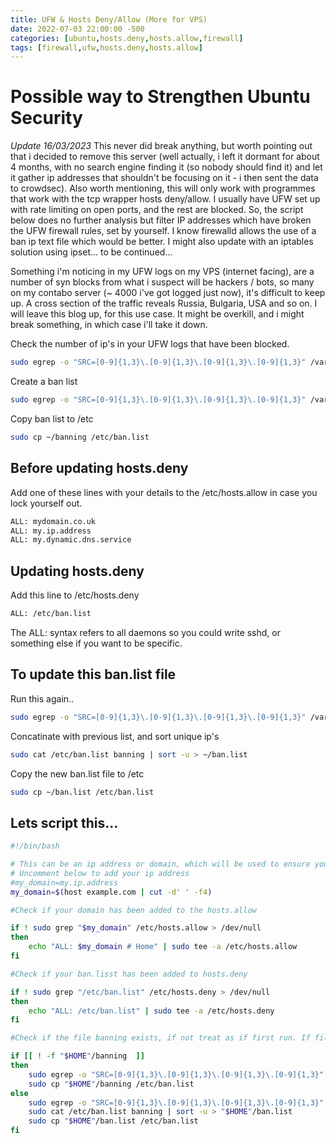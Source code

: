 ```yaml
---
title: UFW & Hosts Deny/Allow (More for VPS)
date: 2022-07-03 22:00:00 -500
categories: [ubuntu,hosts.deny,hosts.allow,firewall]
tags: [firewall,ufw,hosts.deny,hosts.allow]
---
```

# Possible way to Strengthen Ubuntu Security

_Update 16/03/2023_ This never did break anything, but worth pointing out that i decided to remove this server (well actually, i left it dormant for about 4 months, with no search engine finding it (so nobody should find it) and let it gather ip addresses that shouldn't be focusing on it - i then sent the data to crowdsec). Also worth mentioning, this will only work with programmes that work with the tcp wrapper hosts deny/allow. I usually have UFW set up with rate limiting on open ports, and the rest are blocked. So, the script below does no further analysis but filter IP addresses which have broken the UFW firewall rules, set by yourself. I know firewalld allows the use of a ban ip text file which would be better. I might also update with an iptables solution using ipset... to be continued...

Something i'm noticing in my UFW logs on my VPS (internet facing), are a number of syn blocks from what i suspect will be hackers / bots, so many on my contabo server (~ 4000 i've got logged just now), it's difficult to keep up. A cross section of the traffic reveals Russia, Bulgaria, USA and so on. I will leave this blog up, for this use case. It might be overkill, and i might break something, in which case i'll take it down.



Check the number of ip's in your UFW logs that have been blocked.

```bash
sudo egrep -o "SRC=[0-9]{1,3}\.[0-9]{1,3}\.[0-9]{1,3}\.[0-9]{1,3}" /var/log/ufw.log | sort -u | wc -l
```

Create a ban list

```bash
sudo egrep -o "SRC=[0-9]{1,3}\.[0-9]{1,3}\.[0-9]{1,3}\.[0-9]{1,3}" /var/log/ufw.log | sort -u | cut -d= -f2 > ~/banning
```

Copy ban list to /etc

```bash
sudo cp ~/banning /etc/ban.list
```

## Before updating hosts.deny

Add one of these lines with your details to the /etc/hosts.allow in case you lock yourself out.

```bash
ALL: mydomain.co.uk
ALL: my.ip.address
ALL: my.dynamic.dns.service
```

## Updating hosts.deny

Add this line to /etc/hosts.deny

```bash
ALL: /etc/ban.list
```

The ALL: syntax refers to all daemons so you could write sshd, or something else if you want to be specific.

## To update this ban.list file

Run this again..

```bash
sudo egrep -o "SRC=[0-9]{1,3}\.[0-9]{1,3}\.[0-9]{1,3}\.[0-9]{1,3}" /var/log/ufw.log | sort -u | cut -d= -f2 > ~/banning
```

Concatinate with previous list, and sort unique ip's

```bash
sudo cat /etc/ban.list banning | sort -u > ~/ban.list 
```
Copy the new ban.list file to /etc

```bash
sudo cp ~/ban.list /etc/ban.list 
```

## Lets script this...

```bash
#!/bin/bash

# This can be an ip address or domain, which will be used to ensure you don't lock yourself out. 
# Uncomment below to add your ip address
#my_domain=my.ip.address
my_domain=$(host example.com | cut -d' ' -f4)

#Check if your domain has been added to the hosts.allow

if ! sudo grep "$my_domain" /etc/hosts.allow > /dev/null
then
	echo "ALL: $my_domain # Home" | sudo tee -a /etc/hosts.allow
fi

#Check if your ban.lisst has been added to hosts.deny

if ! sudo grep "/etc/ban.list" /etc/hosts.deny > /dev/null
then
	echo "ALL: /etc/ban.list" | sudo tee -a /etc/hosts.deny
fi

#Check if the file banning exists, if not treat as if first run. If file exists, concatenate the new banning file with the existing ban.list, sort unique and move the new list to the correct location.

if [[ ! -f "$HOME"/banning  ]]
then
	sudo egrep -o "SRC=[0-9]{1,3}\.[0-9]{1,3}\.[0-9]{1,3}\.[0-9]{1,3}" /var/log/ufw.log | sort -u | cut -d= -f2 > "$HOME"/banning
	sudo cp "$HOME"/banning /etc/ban.list
else
	sudo egrep -o "SRC=[0-9]{1,3}\.[0-9]{1,3}\.[0-9]{1,3}\.[0-9]{1,3}" /var/log/ufw.log | sort -u | cut -d= -f2 > "$HOME"/banning
	sudo cat /etc/ban.list banning | sort -u > "$HOME"/ban.list
	sudo cp "$HOME"/ban.list /etc/ban.list
fi

```
